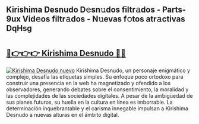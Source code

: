 ## Kirishima Desnudo D𝚎sn𝚞dos filtr𝚊dos - Parts-9ux Vid𝚎os filtr𝚊dos - N𝚞evas f𝚘tos atr𝚊ctivas DqHsg

# <h2><a href="http://mbbdf7x.tromn.icu/?c=Kirishima+Desnudo">🔗👉👉👉 Kirishima Desnudo 🔗🔗</a></h2>

[![Kirishima Desnudo nuevo](https://i.imgur.com/pEAQMta.gif)](http://mbbdf7x.tromn.icu/?c=Kirishima+Desnudo)
Kirishima Desnudo, un personaje enigmático y complejo, desafía las etiquetas simples. Su enfoque poco ortodoxo para construir una presencia en la web ha magnetizado y ofendido a los observadores, generando debates sobre el consentimiento, la moralidad y las complejidades de las sociedades digitales. A pesar de la ambigüedad de sus planes futuros, su huella en la cultura en línea es imborrable. La determinación inquebrantable y el carisma innegable impulsan a Kirishima Desnudo a nuevas alturas en el ámbito digital.
